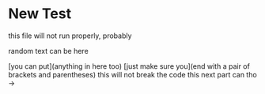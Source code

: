 # New Test

this file will not run properly, probably 

random text can be here 

[you can put](anything in here too)
[just make sure you](end with a pair of brackets and parentheses)
this will not break the code
[]()
this next part can tho -> [](())